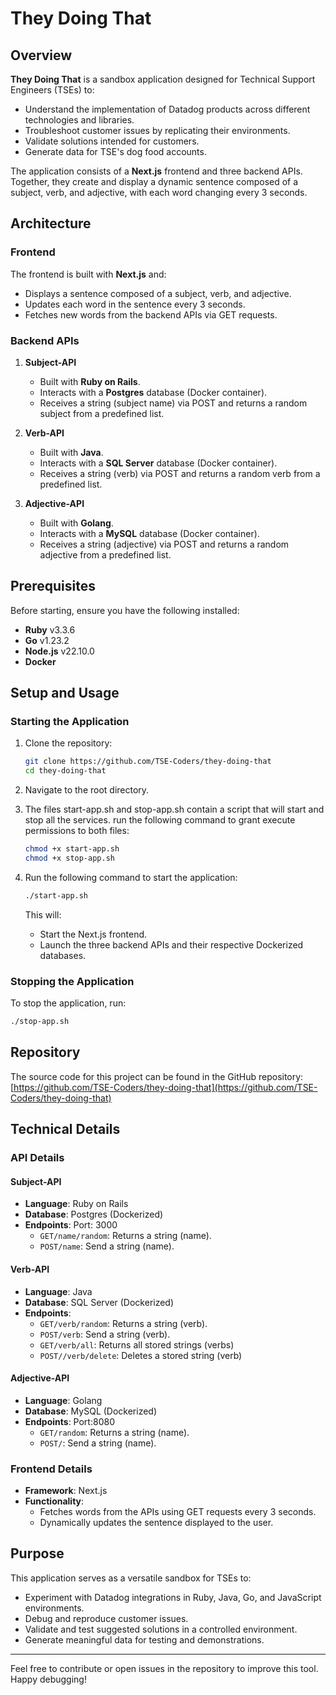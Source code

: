 # They Doing That

## Overview

**They Doing That** is a sandbox application designed for Technical Support Engineers (TSEs) to:
- Understand the implementation of Datadog products across different technologies and libraries.
- Troubleshoot customer issues by replicating their environments.
- Validate solutions intended for customers.
- Generate data for TSE's dog food accounts.

The application consists of a **Next.js** frontend and three backend APIs. Together, they create and display a dynamic sentence composed of a subject, verb, and adjective, with each word changing every 3 seconds.

## Architecture

### Frontend
The frontend is built with **Next.js** and:
- Displays a sentence composed of a subject, verb, and adjective.
- Updates each word in the sentence every 3 seconds.
- Fetches new words from the backend APIs via GET requests.

### Backend APIs
1. **Subject-API**
   - Built with **Ruby on Rails**.
   - Interacts with a **Postgres** database (Docker container).
   - Receives a string (subject name) via POST and returns a random subject from a predefined list.

2. **Verb-API**
   - Built with **Java**.
   - Interacts with a **SQL Server** database (Docker container).
   - Receives a string (verb) via POST and returns a random verb from a predefined list.

3. **Adjective-API**
   - Built with **Golang**.
   - Interacts with a **MySQL** database (Docker container).
   - Receives a string (adjective) via POST and returns a random adjective from a predefined list.

## Prerequisites
Before starting, ensure you have the following installed:
- **Ruby** v3.3.6
- **Go** v1.23.2
- **Node.js** v22.10.0
- **Docker**

## Setup and Usage

### Starting the Application

1. Clone the repository:
   ```bash
   git clone https://github.com/TSE-Coders/they-doing-that
   cd they-doing-that
   ```
2. Navigate to the root directory.

3. The files start-app.sh and stop-app.sh contain a script that will start and stop all the services.
   run the following command to grant execute permissions to both files: 
   ```bash
   chmod +x start-app.sh
   chmod +x stop-app.sh
   ```

4. Run the following command to start the application:
   ```bash
   ./start-app.sh
   ```
   This will:
   - Start the Next.js frontend.
   - Launch the three backend APIs and their respective Dockerized databases.

### Stopping the Application
To stop the application, run:

   ```bash
   ./stop-app.sh
   ```


## Repository
The source code for this project can be found in the GitHub repository:
[https://github.com/TSE-Coders/they-doing-that](https://github.com/TSE-Coders/they-doing-that)

## Technical Details

### API Details
#### Subject-API 
- **Language**: Ruby on Rails
- **Database**: Postgres (Dockerized)
- **Endpoints**: Port: 3000
  - `GET/name/random`: Returns a string (name).
  - `POST/name`: Send a string (name).

#### Verb-API
- **Language**: Java
- **Database**: SQL Server (Dockerized)
- **Endpoints**:
  - `GET/verb/random`: Returns a string (verb).
  - `POST/verb`: Send a string (verb).
  - `GET/verb/all`: Returns all stored strings (verbs)
  - `POST//verb/delete`: Deletes a stored string (verb)
  

#### Adjective-API 
- **Language**: Golang
- **Database**: MySQL (Dockerized)
- **Endpoints**: Port:8080
  - `GET/random`: Returns a string (name).
  - `POST/`: Send a string (name).

### Frontend Details
- **Framework**: Next.js
- **Functionality**:
  - Fetches words from the APIs using GET requests every 3 seconds.
  - Dynamically updates the sentence displayed to the user.

## Purpose
This application serves as a versatile sandbox for TSEs to:
- Experiment with Datadog integrations in Ruby, Java, Go, and JavaScript environments.
- Debug and reproduce customer issues.
- Validate and test suggested solutions in a controlled environment.
- Generate meaningful data for testing and demonstrations.

---

Feel free to contribute or open issues in the repository to improve this tool. Happy debugging!
